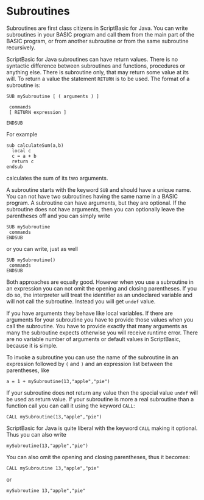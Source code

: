 # Subroutines

Subroutines are first class citizens in ScriptBasic for Java. You can write subroutines in your
BASIC program and call them from the main part of the BASIC program, or from another subroutine or
from the same subroutine recursively.

ScriptBasic for Java subroutines can have return values. There is no syntactic difference between
subroutines and functions, procedures or anything else. There is subroutine only, that may return
some value at its will. To return a value the statement `RETURN` is to be used. The format of a
subroutine is:

```
SUB mySubroutine [ ( arguments ) ]

 commands
 [ RETURN expression ]

ENDSUB
```

For example

```
sub calculateSum(a,b)
  local c
  c = a + b
  return c
endsub  
```

calculates the sum of its two arguments.

A subroutine starts with the keyword `SUB` and should have a unique name. You can not have two subroutines
having the same name in a BASIC program. A subroutine can have arguments, but they are optional. If the subroutine
does not have arguments, then you can optionally leave the parentheses off and you can simply write
 
```
SUB mySubroutine
 commands
ENDSUB
```

or you can write, just as well
 
```
SUB mySubroutine()
 commands
ENDSUB
```
  
Both approaches are equally good. However when you use a subroutine in an expression you can not omit the
opening and closing parentheses. If you do so, the interpreter will treat the identifier as an undeclared
variable and will not call the subroutine. Instead you will get `undef` value. 

If you have arguments they behave like local variables. If there are arguments for your subroutine you have to
provide those values when you call the subroutine. You have to provide exactly that many arguments as many the
subroutine expects otherwise you will receive runtime error. There are no variable number of arguments or
default values in ScriptBasic, because it is simple.

To invoke a subroutine you can use the name of the subroutine in an expression followed by `(` and `)` and
an expression list between the parentheses, like
 
```
a = 1 + mySubroutine(13,"apple","pie")
```
 
If your subroutine does not return any value then the special value `undef` will be used as return value.
If your subroutine is more a real subroutine than a function call you can call it using the keyword `CALL`:

```
CALL mySubroutine(13,"apple","pie")
```
 
ScriptBasic for Java is quite liberal with the keyword `CALL` making it optional. Thus you can also write
 
```
mySubroutine(13,"apple","pie")
```
 
You can also omit the opening and closing parentheses, thus it becomes:
 
```
CALL mySubroutine 13,"apple","pie"
```
   
 or

```
mySubroutine 13,"apple","pie"
```
 

   